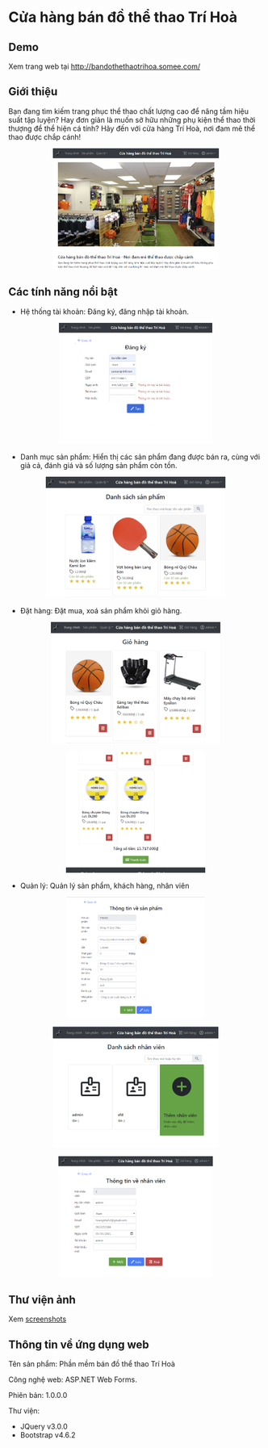 # Cửa hàng bán đồ thể thao Trí Hoà

## Demo
Xem trang web tại http://bandothethaotrihoa.somee.com/

## Giới thiệu
Bạn đang tìm kiếm trang phục thể thao chất lượng cao để nâng tầm hiệu suất tập luyện? Hay đơn giản là muốn sở hữu những phụ kiện thể thao thời thượng để thể hiện cá tính? Hãy đến với cửa hàng Trí Hoà, nơi đam mê thể thao được chắp cánh! 

<P ALIGN="CENTER">
	<IMG SRC="./screenshots/TrangChu/Picture1.png" WIDTH="AUTO" HEIGHT="240" ALT="Cửa hàng bán đồ thể thao Trí Hoà">
</P>

## Các tính năng nổi bật
- Hệ thống tài khoản: Đăng ký, đăng nhập tài khoản.
<P ALIGN="CENTER">
	<IMG SRC="./screenshots/DangKy/Picture5.png" WIDTH="AUTO" HEIGHT="240" ALT="Đăng ký tài khoản">
</P>

- Danh mục sản phẩm: Hiển thị các sản phẩm đang được bán ra, cùng với giả cả, đánh giá và số lượng sản phẩm còn tồn.
<P ALIGN="CENTER">
	<IMG SRC="./screenshots/SanPham/Picture6.png" WIDTH="AUTO" HEIGHT="240" ALT="Danh mục sản phẩm">
</P>

- Đặt hàng: Đặt mua, xoá sản phẩm khỏi giỏ hàng.
<P ALIGN="CENTER">
	<IMG SRC="./screenshots/GioHang/Picture10.png" WIDTH="AUTO" HEIGHT="240" ALT="Giỏ hàng">
</P>
<P ALIGN="CENTER">
	<IMG SRC="./screenshots/GioHang/Picture11.png" WIDTH="AUTO" HEIGHT="240" ALT="Giỏ hàng">
</P>

- Quản lý: Quản lý sản phẩm, khách hàng, nhân viên
<P ALIGN="CENTER">
	<IMG SRC="./screenshots/SanPham/Picture9.png" WIDTH="AUTO" HEIGHT="240" ALT="Thông tin về sản phẩm">
</P>
<P ALIGN="CENTER">
	<IMG SRC="./screenshots/QuanLy/Picture12.png" WIDTH="AUTO" HEIGHT="240" ALT="Danh sách nhân viên">
</P>
<P ALIGN="CENTER">
	<IMG SRC="./screenshots/QuanLy/Picture13.png" WIDTH="AUTO" HEIGHT="240" ALT="Thông tin về nhân viên">
</P>

## Thư viện ảnh
Xem [screenshots](screenshots)

## Thông tin về ứng dụng web
Tên sản phẩm: Phần mềm bán đồ thể thao Trí Hoà

Công nghệ web: ASP.NET Web Forms.

Phiên bản: 1.0.0.0

Thư viện:
- JQuery v3.0.0
- Bootstrap v4.6.2
